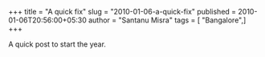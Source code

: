 +++
title = "A quick fix"
slug = "2010-01-06-a-quick-fix"
published = 2010-01-06T20:56:00+05:30
author = "Santanu Misra"
tags = [ "Bangalore",]
+++




A quick post to start the year.

